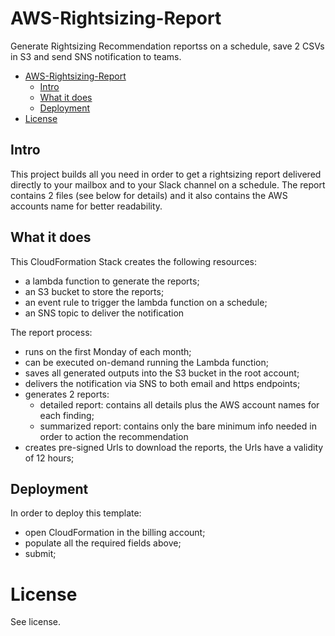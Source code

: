 # AWS-Rightsizing-Report
Generate Rightsizing Recommendation reportss on a schedule, save 2 CSVs in S3 and send SNS notification to teams.

- [AWS-Rightsizing-Report](#aws-rightsizing-report)
  - [Intro](#intro)
  - [What it does](#what-it-does)
  - [Deployment](#deployment)
- [License](#license)


## Intro
This project builds all you need in order to get a rightsizing report delivered directly to your mailbox and to your Slack channel on a schedule. The report contains 2 files (see below for details) and it also contains the AWS accounts name for better readability.

## What it does
This CloudFormation Stack creates the following resources:
* a lambda function to generate the reports;
* an S3 bucket to store the reports;
* an event rule to trigger the lambda function on a schedule;
* an SNS topic to deliver the notification

The report process:
* runs on the first Monday of each month;
* can be executed on-demand running the Lambda function;
* saves all generated outputs into the S3 bucket in the root account;
* delivers the notification via SNS to both email and https endpoints;
* generates 2 reports:
  * detailed report: contains all details plus the AWS account names for each finding;
  * summarized report: contains only the bare minimum info needed in order to action the recommendation
* creates pre-signed Urls to download the reports, the Urls have a validity of 12 hours;

## Deployment
In order to deploy this template:
* open CloudFormation in the billing account;
* populate all the required fields above;
* submit;

# License
See license.

